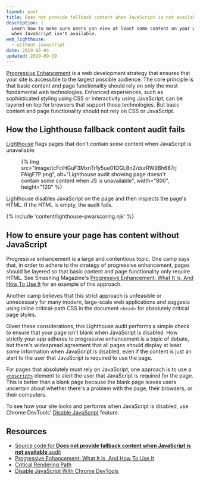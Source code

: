 ```yaml
---
layout: post
title: Does not provide fallback content when JavaScript is not available
description: |
  Learn how to make sure users can view at least some content on your web page
  when JavaScript isn't available.
web_lighthouse:
  - without-javascript
date: 2019-05-04
updated: 2019-09-19
---
```


[Progressive Enhancement](https://en.wikipedia.org/wiki/Progressive_enhancement)
is a web development strategy that ensures that your site is accessible to the
largest possible audience. The core principle is that
basic content and page functionality should rely on
only the most fundamental web technologies.
Enhanced experiences, such as sophisticated
styling using CSS or interactivity using JavaScript, can be layered on top for
browsers that support those technologies. But basic content and page
functionality should not rely on CSS or JavaScript.

## How the Lighthouse fallback content audit fails

[Lighthouse](https://developers.google.com/web/tools/lighthouse/)
flags pages that don't contain _some_ content
when JavaScript is unavailable:

<figure>
  {% Img src="image/tcFciHGuF3MxnTr1y5ue01OGLBn2/durRW9Bh687rjFAIgF7P.png", alt="Lighthouse audit showing page doesn't contain some content when JS is unavailable", width="800", height="120" %}
</figure>

Lighthouse disables JavaScript on the page and then inspects the page's HTML. If
the HTML is empty, the audit fails.

{% include 'content/lighthouse-pwa/scoring.njk' %}

## How to ensure your page has content without JavaScript

Progressive enhancement is a large and contentious topic. One camp says that,
in order to adhere to the strategy of progressive enhancement, pages should
be layered so that basic content and page functionality only require HTML.
See Smashing Magazine's
[Progressive Enhancement: What It Is, And How To Use It](https://www.smashingmagazine.com/2009/04/progressive-enhancement-what-it-is-and-how-to-use-it/)
for an example of this approach.

Another camp believes that this strict approach is unfeasible or unnecessary
for many modern, large-scale web applications and suggests using inline
critical-path CSS in the document `<head>` for absolutely critical page styles.

Given these considerations, this Lighthouse audit performs a simple check to
ensure that your page isn't blank when JavaScript is disabled. How strictly your
app adheres to progressive enhancement is a topic of debate, but there's
widespread agreement that all pages should display at least *some* information
when JavaScript is disabled, even if the content is just an alert to the user
that JavaScript is required to use the page.

For pages that absolutely must rely on JavaScript, one approach is to use a
[`<noscript>`](https://developer.mozilla.org/docs/Web/HTML/Element/noscript)
element to alert the user that JavaScript is required for the page. This is
better than a blank page because the blank page leaves users uncertain
about whether there's a problem with the page, their browsers, or their
computers.

To see how your site looks and performs when JavaScript is disabled, use
Chrome DevTools' [Disable JavaScript](https://developer.chrome.com/docs/devtools/javascript/disable/) feature.

## Resources

- [Source code for **Does not provide fallback content when JavaScript is not available** audit](https://github.com/GoogleChrome/lighthouse/blob/master/lighthouse-core/audits/without-javascript.js)
- [Progressive Enhancement: What It Is, And How To Use It](https://www.smashingmagazine.com/2009/04/progressive-enhancement-what-it-is-and-how-to-use-it/)
- [Critical Rendering Path](/critical-rendering-path/)
- [Disable JavaScript With Chrome DevTools](https://developer.chrome.com/docs/devtools/javascript/disable/)
